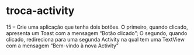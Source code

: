 # troca-activity
15 – Crie uma aplicação que tenha dois botões. O primeiro, quando clicado, apresenta um
Toast com a mensagem “Botão clicado”; O segundo, quando clicado, redireciona para
uma segunda Activity na qual tem uma TextView com a mensagem “Bem-vindo à nova
Activity”
